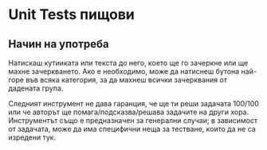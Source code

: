 # Unit Tests пищови
## Начин на употреба
Натискаш кутииката или текста до него, което ще го зачеркне или ще махне зачеркването. Ако е необходимо, може да натиснеш бутона най-горе във всяка категория, за да махнеш всички зачерквания от дадената група.

Следният инструмент не дава гаранция, че ще ти реши задачата 100/100 или че авторът ще помага/подсказва/решава задачите на други хора. Инструментът също е предназначен за генерални случаи; в зависимост от задачата, може да има специфични неща за тестване, които да не са изредени тук.